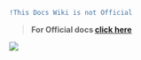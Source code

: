 ```diff
!This Docs Wiki is not Official
```
>**For Official docs [click here](https://developer.bold360.com/help/EN/Bold360API/Bold360API/c_sdk_combined_header.html)** 

![](https://pbs.twimg.com/media/Da_yO9UX4AEB2r-.jpg)